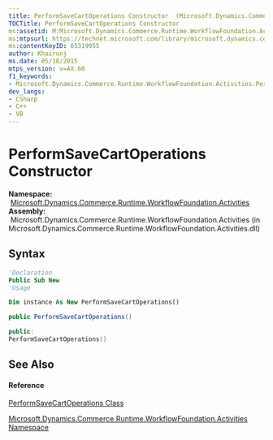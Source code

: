```yaml
---
title: PerformSaveCartOperations Constructor  (Microsoft.Dynamics.Commerce.Runtime.WorkflowFoundation.Activities)
TOCTitle: PerformSaveCartOperations Constructor
ms:assetid: M:Microsoft.Dynamics.Commerce.Runtime.WorkflowFoundation.Activities.PerformSaveCartOperations.#ctor
ms:mtpsurl: https://technet.microsoft.com/library/microsoft.dynamics.commerce.runtime.workflowfoundation.activities.performsavecartoperations.performsavecartoperations(v=AX.60)
ms:contentKeyID: 65319955
author: Khairunj
ms.date: 05/18/2015
mtps_version: v=AX.60
f1_keywords:
- Microsoft.Dynamics.Commerce.Runtime.WorkflowFoundation.Activities.PerformSaveCartOperations.#ctor
dev_langs:
- CSharp
- C++
- VB
---
```


# PerformSaveCartOperations Constructor

**Namespace:**  [Microsoft.Dynamics.Commerce.Runtime.WorkflowFoundation.Activities](microsoft-dynamics-commerce-runtime-workflowfoundation-activities-namespace.md)  
**Assembly:**  Microsoft.Dynamics.Commerce.Runtime.WorkflowFoundation.Activities (in Microsoft.Dynamics.Commerce.Runtime.WorkflowFoundation.Activities.dll)

## Syntax

``` vb
'Declaration
Public Sub New
'Usage

Dim instance As New PerformSaveCartOperations()
```

``` csharp
public PerformSaveCartOperations()
```

``` c++
public:
PerformSaveCartOperations()
```

## See Also

#### Reference

[PerformSaveCartOperations Class](performsavecartoperations-class-microsoft-dynamics-commerce-runtime-workflowfoundation-activities.md)

[Microsoft.Dynamics.Commerce.Runtime.WorkflowFoundation.Activities Namespace](microsoft-dynamics-commerce-runtime-workflowfoundation-activities-namespace.md)

